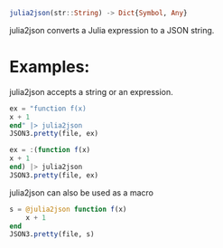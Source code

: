 ```julia
julia2json(str::String) -> Dict{Symbol, Any}

```

julia2json converts a Julia expression to a JSON string.

# Examples:

julia2json accepts a string or an expression.

```julia
ex = "function f(x)
x + 1
end" |> julia2json
JSON3.pretty(file, ex)
```

```julia
ex = :(function f(x)
x + 1
end) |> julia2json
JSON3.pretty(file, ex)
```

julia2json can also be used as a macro

```julia
s = @julia2json function f(x)
    x + 1
end
JSON3.pretty(file, s)
```
